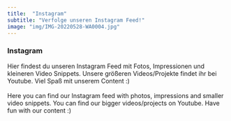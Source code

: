 ```yaml
---
title:  "Instagram"
subtitle: "Verfolge unseren Instagram Feed!"
image: "img/IMG-20220528-WA0004.jpg"
---
```


### Instagram
Hier findest du unseren Instagram Feed mit Fotos, Impressionen und kleineren Video Snippets. Unsere größeren Videos/Projekte findet ihr bei Youtube. Viel Spaß mit unserem Content :)
<br><br>
Here you can find our Instagram feed with photos, impressions and smaller video snippets. You can find our bigger videos/projects on Youtube. Have fun with our content :)


<html>
  <head>
    <title>Embed Instagram Feed</title>
    <script
      type="module"
      src="https://unpkg.com/@nocodeapi/embed-instagram-feed@latest/embed-instagram-feed.js?module"
    ></script>
  </head>
  <body>
    <embed-instagram-feed
      url="https://v1.nocodeapi.com/kiam_ellud/instagram/KeSGZAzaMMJkCLfh"
    ></embed-instagram-feed>
  </body>
</html>
